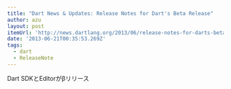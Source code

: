```yaml
---
title: "Dart News & Updates: Release Notes for Dart's Beta Release"
author: azu
layout: post
itemUrl: 'http://news.dartlang.org/2013/06/release-notes-for-darts-beta-release.html'
date: '2013-06-21T00:35:53.269Z'
tags:
  - dart
  - ReleaseNote
---
```

Dart SDKとEditorがβリリース
